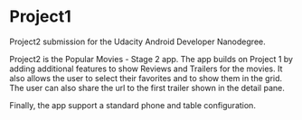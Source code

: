 # Project1
Project2 submission for the Udacity Android Developer Nanodegree.

Project2 is the Popular Movies - Stage 2 app.  The app builds on Project 1 by adding additional features to show Reviews and Trailers for the movies.  It also allows the user to select their favorites and to show them in the grid.  The user can also share the url to the first trailer shown in the detail pane.

Finally, the app support a standard phone and table configuration.

